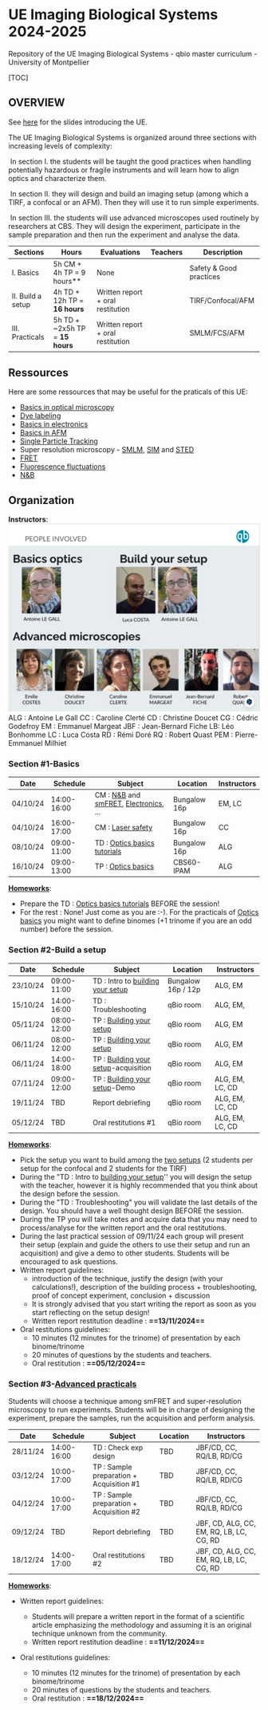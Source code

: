 # UE Imaging Biological Systems 2024-2025

Repository of the UE Imaging Biological Systems - qbio master curriculum - University of Montpellier



[TOC]

## OVERVIEW

See [here](UE_short_overview/Intro_BioImaging.pdf) for the slides introducing the UE.

The UE Imaging Biological Systems is organized around three sections with increasing levels of complexity:

​	In section I. the students will be taught the good practices when handling potentially hazardous or fragile instruments and will learn how to align optics and characterize them. 

​	In section II. they will design and build an imaging setup (among which a TIRF, a confocal or an AFM). Then they will use it to run simple experiments.

​	In section III. the students will use advanced microscopes used routinely by researchers at CBS. They will design the experiment, participate in the sample preparation and then run the experiment and analyse the data.

| Sections | Hours | Evaluations | Teachers | Description |
| ------------ |----| ------ | ------- | ----------- |
| I. Basics | 5h CM + 4h TP = 9 hours** | None |         | Safety & Good practices |
| II. Build a setup | 4h TD + 12h TP = **16 hours** | Written report + oral restitution |         | TIRF/Confocal/AFM |
| III. Practicals | 5h TD + ~2x5h TP = **15 hours** | Written report + oral restitution |         | SMLM/FCS/AFM |

## Ressources

Here are some ressources that may be useful for the praticals of this UE:

- [Basics in optical microscopy](Ressources/Optics_basics/20210128_Basics_in_optical_microscopy_M1.pdf) 
- [Dye labeling](Ressources/Dye_labeling/Cours_imaging_Introduction_to_dyes_and_labeling_Margeat.pdf)  
- [Basics in electronics](Ressources/Electronics/qbio_UE_introduction_electronics.pdf) 
- [Basics in AFM](Ressources/AFM/qbio_UE_introduction_AFM.pdf) 
- [Single Particle Tracking](Ressources/Tracking/20201202_Microscopies_avancées_Single_Particle_Tracking.pdf) 
- Super resolution microscopy - [SMLM](Ressources/Super_resolution_methods/20201021_part1.pdf), [SIM](Ressources/Super_resolution_methods/20181014_part3.pdf)  and [STED](Ressources/Super_resolution_methods/20181014_part2.pdf) 
- [FRET](Ressources/smFRET/Cours_Single_molecule_FRET_margeat.pdf) 
- [Fluorescence fluctuations](Ressources/Fluorescence_fluctuations/Cours_Fluctuation_microscopies_margeat.pdf)
- [N&B](Ressources/Fluorescence_fluctuations/Number_and_brigthness.pdf)  



## Organization

**Instructors**:
![](Instructors_trombinoscope/Trombi_BioImaging_2024.png)
ALG : Antoine Le Gall
CC : Caroline Clerté
CD : Christine Doucet
CG : Cédric Godefroy
EM : Emmanuel Margeat
JBF : Jean-Bernard Fiche
LB: Léo Bonhomme
LC : Luca Costa
RD : Rémi Doré
RQ : Robert Quast
PEM : Pierre-Emmanuel Milhiet




### Section #1-Basics
| Date | Schedule | Subject | Location | Instructors|
| ------------ |----| ------ | ------- | ----------- |
| 04/10/24 | 14:00-16:00 | CM : [N&B](Number_and_brigthness/Number_and_brigthness.pdf) and [smFRET](smFRET/smFRET.pdf), [Electronics](Electronics/qbio_UE_introduction_electronics.pdf), ... |Bungalow 16p |EM, LC |
| 04/10/24 |16:00-17:00| CM : [Laser safety](/Intro_Laser_safety/Intro_Laser_safety.pdf) | Bungalow 16p | CC |
| 08/10/24 | 09:00-11:00 | TD : [Optics basics tutorials](Tutorials_Optics_basics/Tutorials_Optics_basics.pdf) | Bungalow 16p | ALG |
| 16/10/24 |09:00-13:00| TP : [Optics basics](Pratical_Optics_basics/TP_optics_basics.pdf) | CBS60-IPAM | ALG      |

**<u>Homeworks</u>**: 

* Prepare the TD : [Optics basics tutorials](Tutorials_Optics_basics/Tutorials_Optics_basics.pdf) BEFORE the session!
* For the rest : None! Just come as you are :-). For the practicals of [Optics basics](Pratical_Optics_basics/TP_optics_basics.pdf) you might want to define binomes (+1 trinome if you are an odd number) before the session.

### Section #2-Build a setup
| Date | Schedule | Subject | Location | Instructors|
| ------------ |----| ------ | ------- | ----------- |
| 23/10/24 |09:00-11:00| TD : Intro to [building your setup](Build_your_setup/Build_your_setup.pdf) | Bungalow 16p / 12p | ALG, EM |
| 15/10/24 |14:00-16:00| TD : Troubleshooting| qBio room | ALG, EM,  |
| 05/11/24 |08:00-12:00| TP : [Building your setup](Build_your_setup/Build_your_setup.pdf) | qBio room | ALG, EM  |
| 06/11/24 |08:00-12:00| TP : [Building your setup](Build_your_setup/Build_your_setup.pdf) | qBio room | ALG, EM  |
| 06/11/24 |14:00-18:00| TP : [Building your setup](Build_your_setup/Build_your_setup.pdf)-acquisition | qBio room | ALG, EM  |
| 07/11/24 |09:00-12:00| TP : [Building your setup](Build_your_setup/Build_your_setup.pdf)-Demo | qBio room | ALG, EM, LC, CD  |
| 19/11/24 |TBD| Report debriefing | qBio room | ALG, EM, LC, CD |
| 05/12/24 |TBD| Oral restitutions #1 | qBio room | ALG, EM, LC, CD |

**<u>Homeworks</u>**: 

* Pick the setup you want to build among the [two setups](Build_your_setup/Build_your_setup.pdf) (2 students per setup for the confocal and 2 students for the TIRF)
* During the "TD : Intro to [building your setup](Build_your_setup/Build_your_setup.pdf)'' you will design the setup with the teacher, however it is highly recommended that you think about the design before the session.
* During the "TD : Troubleshooting" you will validate the last details of the design. You should have a well thought design BEFORE the session.
* During the TP you will take notes and acquire data that you may need to process/analyse for the written report and the oral restitutions.
* During the last practical session of 09/11/24 each group will present their setup (explain and guide the others to use their setup and run an acquisition) and give a demo to other students. Students will be encouraged to ask questions.
* Written report guidelines:
  * introduction of the technique, justify the design (with your calculations!), description of the building process + troubleshooting, proof of concept experiment, conclusion + discussion
  * It is strongly advised that you start writing the report as soon as you start reflecting on the setup design!
  * Written report restitution deadline : **==13/11/2024==**
* Oral restitutions guidelines:
  * 10 minutes (12 minutes for the trinome) of presentation by each binome/trinome
  * 20 minutes of questions by the students and teachers.
  * Oral restitution  : **==05/12/2024==**

### Section #3-[Advanced practicals](Practicals_Advanced_microscopy/Practicals_Advanced_microscopy.pdf)

Students will choose a technique among smFRET and super-resolution microscopy to run experiments. Students will be in charge of designing the experiment, prepare the samples, run the acquisition and perform analysis. 

| Date | Schedule | Subject | Location | Instructors|
| ------------ |----| ------ | ------- | ----------- |
| 28/11/24 |14:00-16:00| TD : Check exp design| TBD | JBF/CD, CC, RQ/LB, RD/CG |
| 03/12/24 |10:00-17:00| TP : Sample preparation + Acquisition #1 | TBD | JBF/CD, CC, RQ/LB, RD/CG |
| 04/12/24 |10:00-17:00| TP : Sample preparation + Acquisition #2 | TBD | JBF/CD, CC, RQ/LB, RD/CG |
| 09/12/24 |TBD| Report debriefing | TBD | JBF, CD, ALG, CC, EM, RQ, LB, LC, CG, RD |
| 18/12/24 |14:00-17:00| Oral restitutions #2 | TBD | JBF, CD, ALG, CC, EM, RQ, LB, LC, CG, RD |

**<u>Homeworks</u>**:



* Written report guidelines:
  * Students will prepare a written report in the format of a scientific article emphasizing the methodology and assuming it is an original technique unknown from the community.
  * Written report restitution deadline : **==11/12/2024==**

* Oral restitutions guidelines:
  * 10 minutes (12 minutes for the trinome) of presentation by each binome/trinome
  * 20 minutes of questions by the students and teachers.
  * Oral restitution  : **==18/12/2024==**

